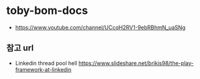 # toby-bom-docs
* https://www.youtube.com/channel/UCcqH2RV1-9ebRBhmN_uaSNg


## 참고 url
* Linkedin thread pool hell https://www.slideshare.net/brikis98/the-play-framework-at-linkedin
